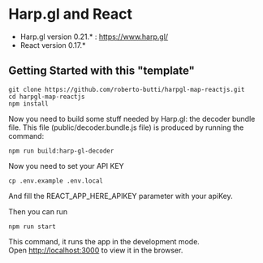 # Harp.gl and React

- Harp.gl version 0.21.* : https://www.harp.gl/
- React version 0.17.*

## Getting Started with this "template"

```shell
git clone https://github.com/roberto-butti/harpgl-map-reactjs.git
cd harpgl-map-reactjs
npm install
```

Now you need to build some stuff needed by Harp.gl: the decoder bundle file.
This file (public/decoder.bundle.js file) is produced by running the command:
```shell
npm run build:harp-gl-decoder
```

Now you need to set your API KEY
```shell
cp .env.example .env.local
```
And fill the REACT_APP_HERE_APIKEY parameter with your apiKey.


Then you can run
```
npm run start
```
This command, it runs the app in the development mode.\
Open [http://localhost:3000](http://localhost:3000) to view it in the browser.
